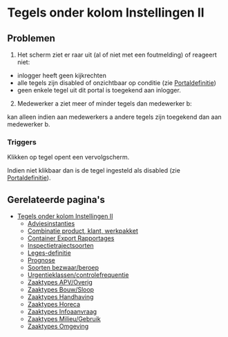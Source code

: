 # Tegels onder kolom Instellingen II

## Problemen

1) Het scherm ziet er raar uit (al of niet met een foutmelding) of reageert niet:

- inlogger heeft geen kijkrechten
- alle tegels zijn disabled of onzichtbaar op conditie (zie [Portaldefinitie](../../../../instellen_inrichten/portaldefinitie/README.md))
- geen enkele tegel uit dit portal is toegekend aan inlogger.

2) Medewerker a ziet meer of minder tegels dan medewerker b:

kan alleen indien aan medewerkers a andere tegels zijn toegekend dan aan medewerker b.

### Triggers

Klikken op tegel opent een vervolgscherm.

Indien niet klikbaar dan is de tegel ingesteld als disabled (zie [Portaldefinitie](../../../../instellen_inrichten/portaldefinitie/README.md)).

## Gerelateerde pagina's

- [Tegels onder kolom Instellingen II](tegels_onder_kolom_instellingen_ii/README.md)
  - [Adviesinstanties](tegels_onder_kolom_instellingen_ii/adviesinstanties.md)
  - [Combinatie product, klant, werkpakket](tegels_onder_kolom_instellingen_ii/combinatie_product_klant_werkpakket.md)
  - [Container Export Rapportages](tegels_onder_kolom_instellingen_ii/container_export_rapportages.md)
  - [Inspectietrajectsoorten](tegels_onder_kolom_instellingen_ii/inspectietrajectsoorten.md)
  - [Leges-definitie](tegels_onder_kolom_instellingen_ii/legesdefinitie.md)
  - [Prognose](tegels_onder_kolom_instellingen_ii/prognose.md)
  - [Soorten bezwaar/beroep](tegels_onder_kolom_instellingen_ii/soorten_bezwaar_beroep.md)
  - [Urgentieklassen/controlefrequentie](tegels_onder_kolom_instellingen_ii/urgentieklassen.md)
  - [Zaaktypes APV/Overig](tegels_onder_kolom_instellingen_ii/zaaktypes_apv_overig.md)
  - [Zaaktypes Bouw/Sloop](tegels_onder_kolom_instellingen_ii/zaaktypes_bouw_sloop.md)
  - [Zaaktypes Handhaving](tegels_onder_kolom_instellingen_ii/zaaktypes_handhaving.md)
  - [Zaaktypes Horeca](tegels_onder_kolom_instellingen_ii/zaaktypes_horeca.md)
  - [Zaaktypes Infoaanvraag](tegels_onder_kolom_instellingen_ii/zaaktypes_infoaanvraag.md)
  - [Zaaktypes Milieu/Gebruik](tegels_onder_kolom_instellingen_ii/zaaktypes_milieu_gebruik.md)
  - [Zaaktypes Omgeving](tegels_onder_kolom_instellingen_ii/zaaktypes_omgeving.md)
